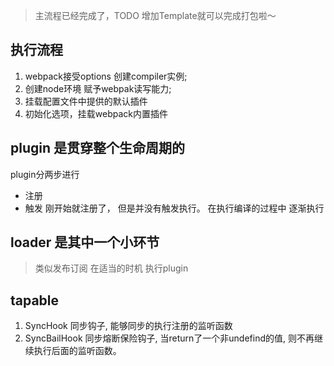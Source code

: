 > 主流程已经完成了，TODO 增加Template就可以完成打包啦～

## 执行流程
1. webpack接受options 创建compiler实例;
2. 创建node环境 赋予webpak读写能力;
3. 挂载配置文件中提供的默认插件
4. 初始化选项，挂载webpack内置插件

## plugin 是贯穿整个生命周期的
plugin分两步进行
- 注册  
- 触发
刚开始就注册了， 但是并没有触发执行。 在执行编译的过程中 逐渐执行
## loader 是其中一个小环节


> 类似发布订阅  在适当的时机 执行plugin


## tapable
1. SyncHook 同步钩子, 能够同步的执行注册的监听函数
2. SyncBailHook 同步熔断保险钩子, 当return了一个非undefind的值, 则不再继续执行后面的监听函数。